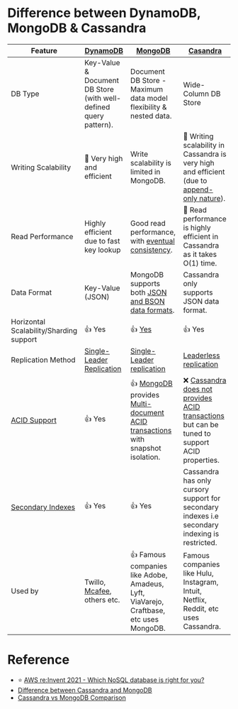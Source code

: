
# Difference between DynamoDB, MongoDB & Cassandra

| Feature                                                          | [DynamoDB](../2_AWSServices/6_DatabaseServices/AmazonDynamoDB/Readme.md)   | [MongoDB](10_Document-Databases/MongoDB/Readme.md)                                                                                                         | [Casandra](11_WideColumn-Databases/ApacheCasandra.md)                                                                                               |
|------------------------------------------------------------------|----------------------------------------------------------------------------|------------------------------------------------------------------------------------------------------------------------------------------------------------|-----------------------------------------------------------------------------------------------------------------------------------------------------|
| DB Type                                                          | Key-Value & Document DB Store (with well-defined query pattern).           | Document DB Store - Maximum data model flexibility & nested data.                                                                                          | Wide-Column DB Store                                                                                                                                |
| Writing Scalability                                              | :rocket: Very high and efficient                                           | Write scalability is limited in MongoDB.                                                                                                                   | :rocket: Writing scalability in Cassandra is very high and efficient (due to [append-only nature](5_DataStructuresUsedInDB/AppendOnlyProperty.md)). |
| Read Performance                                                 | Highly efficient due to fast key lookup                                    | Good read performance, with [eventual consistency](4_Consistency&Replication/Readme.md).                                                                   | :rocket: Read performance is highly efficient in Cassandra as it takes O(1) time.                                                                   |
| Data Format                                                      | Key-Value (JSON)                                                           | MongoDB supports both [JSON and BSON data formats](https://www.mongodb.com/json-and-bson).                                                                 | Cassandra only supports JSON data format.                                                                                                           |
| Horizontal Scalability/Sharding support                          | :+1: Yes                                                                   | :+1: [Yes](https://www.mongodb.com/basics/sharding)                                                                                                        | :+1: Yes                                                                                                                                            |
| Replication Method                                               | [Single-Leader Replication](4_Consistency&Replication/Replication.md)      | [Single-Leader replication](4_Consistency&Replication/Replication.md)                                                                                      | [Leaderless replication](4_Consistency&Replication/Replication.md)                                                                                  |
| [ACID Support](1_ACIDTransactions/Readme.md)                     | :+1: Yes                                                                   | :+1: [MongoDB](10_Document-Databases/MongoDB/Readme.md) provides [Multi-document ACID transactions](1_ACIDTransactions/Readme.md) with snapshot isolation. | :x: [Cassandra does not provides ACID transactions](1_ACIDTransactions/Readme.md) but can be tuned to support ACID properties.                      |
| [Secondary Indexes](5_DataStructuresUsedInDB/Indexing/Readme.md) | :+1: Yes                                                                   | :+1: Yes                                                                                                                                                   | Cassandra has only cursory support for secondary indexes i.e secondary indexing is restricted.                                                      |
| Used by                                                          | Twillo, [Mcafee](https://www.youtube.com/watch?v=ivBaro-8PhI), others etc. | :+1: Famous companies like Adobe, Amadeus, Lyft, ViaVarejo, Craftbase, etc uses MongoDB.                                                                   | Famous companies like Hulu, Instagram, Intuit, Netflix, Reddit, etc uses Cassandra.                                                                 |

# Reference
- :star: [AWS re:Invent 2021 - Which NoSQL database is right for you?](https://www.youtube.com/watch?v=ivBaro-8PhI)
- [Difference between Cassandra and MongoDB](https://www.geeksforgeeks.org/difference-between-cassandra-and-mongodb/)
- [Cassandra vs MongoDB Comparison](https://www.mongodb.com/compare/cassandra-vs-mongodb)
